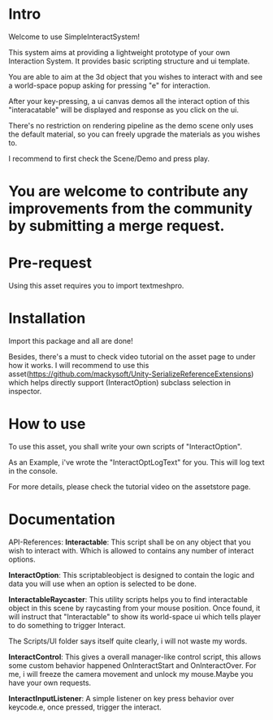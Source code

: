 Intro
========================
Welcome to use SimpleInteractSystem!

This system aims at providing a lightweight prototype of your own Interaction System.
It provides basic scripting structure and ui template.

You are able to aim at the 3d object that you wishes to interact with and see a world-space popup asking for pressing "e" for interaction.

After your key-pressing, a ui canvas demos all the interact option of this "interacatable" will be displayed and response as you click on the ui.

There's no restriction on rendering pipeline as the demo scene only uses the default material, so you can freely upgrade the materials as you wishes to.

I recommend to first check the Scene/Demo and press play.


You are welcome to contribute any improvements from the community by submitting a merge request.
===============

Pre-request
========================
Using this asset requires you to import textmeshpro.

Installation
========================
Import this package and all are done!

Besides, there's a must to check video tutorial on the asset page to under how it works.
I will recommend to use this asset(https://github.com/mackysoft/Unity-SerializeReferenceExtensions) which helps directly support (InteractOption) subclass selection in inspector.

How to use
========================
To use this asset, you shall write your own scripts of "InteractOption".

As an Example, i've wrote the "InteractOptLogText" for you.
This will log text in the console.

For more details, please check the tutorial video on the assetstore page.

Documentation
================
API-References:
**Interactable**: This script shall be on any object that you wish to interact with.
Which is allowed to contains any number of interact options.

**InteractOption**: This scriptableobject is designed to contain the logic and data you will use when an option is selected to be done.

**InteractableRaycaster**: This utility scripts helps you to find interactable object in this scene by raycasting from your mouse position.
Once found, it will instruct that "Interactable" to show its world-space ui which tells player to do something to trigger Interact.

The Scripts/UI folder says itself quite clearly, i will not waste my words.

**InteractControl**: This gives a overall manager-like control script, this allows some custom behavior happened OnInteractStart and OnInteractOver.
For me, i will freeze the camera movement and unlock my mouse.Maybe you have your own requests.

**InteractInputListener**: A simple listener on key press behavior over keycode.e, once pressed, trigger the interact.
